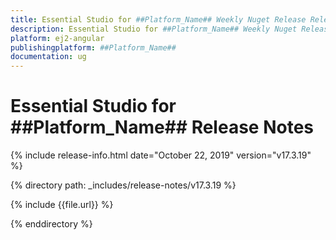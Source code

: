 ```yaml
---
title: Essential Studio for ##Platform_Name## Weekly Nuget Release Release Notes  
description: Essential Studio for ##Platform_Name## Weekly Nuget Release Release Notes  
platform: ej2-angular
publishingplatform: ##Platform_Name##
documentation: ug
---
```


# Essential Studio for  ##Platform_Name##  Release Notes  

{% include release-info.html date="October 22, 2019"   version="v17.3.19"  %} 

{% directory path: _includes/release-notes/v17.3.19 %}

{% include {{file.url}} %}

{% enddirectory %}

